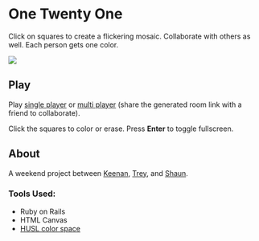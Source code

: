 One Twenty One
==============

Click on squares to create a flickering mosaic.  Collaborate with others as well.  Each person gets one color.

<img src="https://raw.github.com/shaunew/OneTwentyOne/master/app/assets/images/preview.png"></img>

Play
----

Play [single player](http://shaunew.github.com/OneTwentyOne) or [multi player](http://onetwentyone.herokuapp.com) (share the generated room link with a friend to collaborate).

Click the squares to color or erase.  Press **Enter** to toggle fullscreen.

About
-----

A weekend project between [Keenan](http://github.com/kceeze), [Trey](http://github.com/treydwilson), and [Shaun](http://github.com/shaunew).

### Tools Used:

* Ruby on Rails
* HTML Canvas
* [HUSL color space](https://github.com/boronine/husl)
